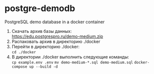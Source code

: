 # postgre-demodb
PostgreSQL demo database in a docker container

1. Скачать архив базы данных: <br>
   https://edu.postgrespro.ru/demo-medium.zip
2. Распаковать архив в директорию ./docker
3. Перейти в директорию ./docker: <br>
   ```cd ./docker```
5. В директории ./docker выполнить следующие команды: <br>
```cp example.env .env```
```mv demo-medium-*.sql demo-medium.sql```
```docker-compose up --build -d```
